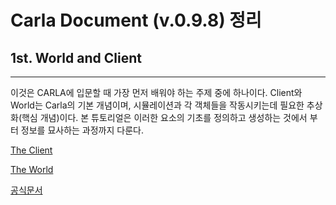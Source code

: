 # Carla Document (v.0.9.8) 정리

## 1st. World and Client

---

이것은 CARLA에 입문할 때 가장 먼저 배워야 하는 주제 중에 하나이다. Client와 World는 Carla의 기본 개념이며, 시뮬레이션과 각 객체들을 작동시키는데 필요한 추상화(핵심 개념)이다. 본 튜토리얼은 이러한 요소의 기초를 정의하고 생성하는 것에서 부터 정보를 묘사하는 과정까지 다룬다.

[The Client](The_Client.md)

[The World](The_World.md)

[공식문서](https://carla.readthedocs.io/en/0.9.8/core_world/)